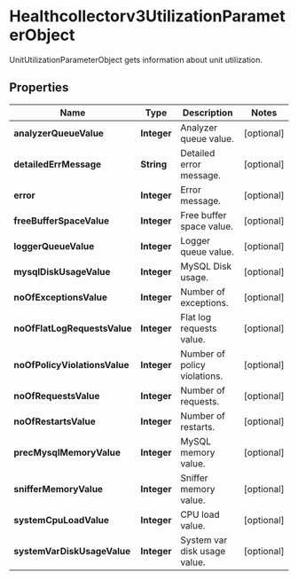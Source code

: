 

# Healthcollectorv3UtilizationParameterObject

UnitUtilizationParameterObject gets information about unit utilization.

## Properties

| Name | Type | Description | Notes |
|------------ | ------------- | ------------- | -------------|
|**analyzerQueueValue** | **Integer** | Analyzer queue value. |  [optional] |
|**detailedErrMessage** | **String** | Detailed error message. |  [optional] |
|**error** | **Integer** | Error message. |  [optional] |
|**freeBufferSpaceValue** | **Integer** | Free buffer space value. |  [optional] |
|**loggerQueueValue** | **Integer** | Logger queue value. |  [optional] |
|**mysqlDiskUsageValue** | **Integer** | MySQL Disk usage. |  [optional] |
|**noOfExceptionsValue** | **Integer** | Number of exceptions. |  [optional] |
|**noOfFlatLogRequestsValue** | **Integer** | Flat log requests value. |  [optional] |
|**noOfPolicyViolationsValue** | **Integer** | Number of policy violations. |  [optional] |
|**noOfRequestsValue** | **Integer** | Number of requests. |  [optional] |
|**noOfRestartsValue** | **Integer** | Number of restarts. |  [optional] |
|**precMysqlMemoryValue** | **Integer** | MySQL memory value. |  [optional] |
|**snifferMemoryValue** | **Integer** | Sniffer memory value. |  [optional] |
|**systemCpuLoadValue** | **Integer** | CPU load value. |  [optional] |
|**systemVarDiskUsageValue** | **Integer** | System var disk usage value. |  [optional] |



